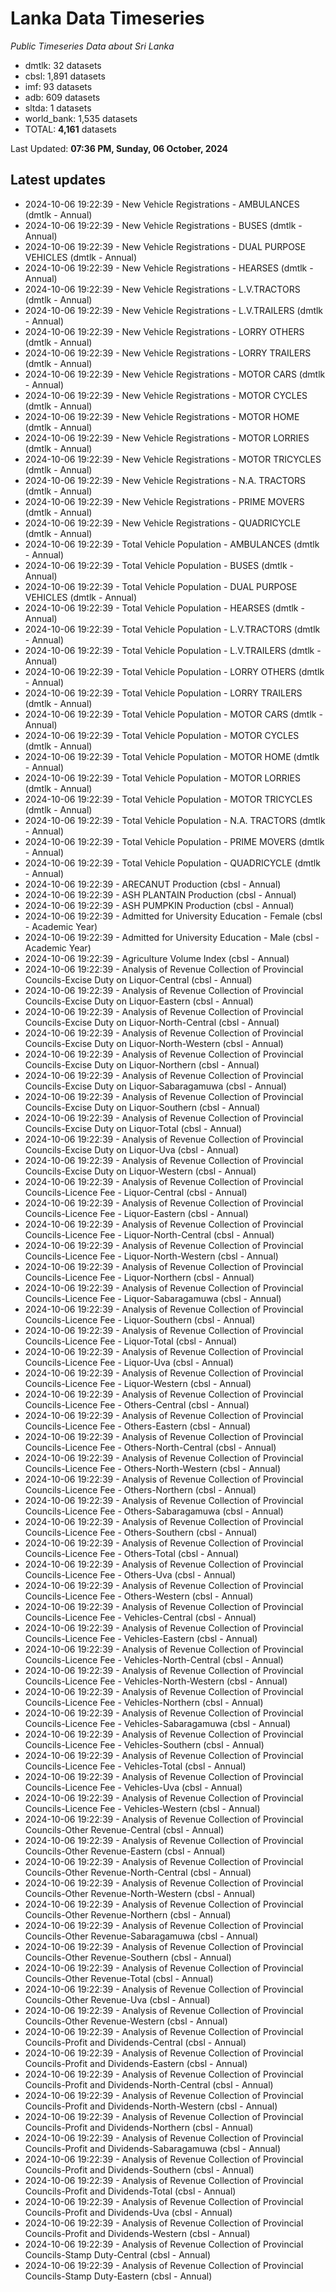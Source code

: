 # Lanka Data Timeseries
*Public Timeseries Data about Sri Lanka*

* dmtlk: 32 datasets
* cbsl: 1,891 datasets
* imf: 93 datasets
* adb: 609 datasets
* sltda: 1 datasets
* world_bank: 1,535 datasets
* TOTAL: **4,161** datasets

Last Updated: **07:36 PM, Sunday, 06 October, 2024**

## Latest updates

* 2024-10-06 19:22:39 - New Vehicle Registrations - AMBULANCES (dmtlk - Annual)
* 2024-10-06 19:22:39 - New Vehicle Registrations - BUSES (dmtlk - Annual)
* 2024-10-06 19:22:39 - New Vehicle Registrations - DUAL PURPOSE VEHICLES (dmtlk - Annual)
* 2024-10-06 19:22:39 - New Vehicle Registrations - HEARSES (dmtlk - Annual)
* 2024-10-06 19:22:39 - New Vehicle Registrations - L.V.TRACTORS (dmtlk - Annual)
* 2024-10-06 19:22:39 - New Vehicle Registrations - L.V.TRAILERS (dmtlk - Annual)
* 2024-10-06 19:22:39 - New Vehicle Registrations - LORRY OTHERS (dmtlk - Annual)
* 2024-10-06 19:22:39 - New Vehicle Registrations - LORRY TRAILERS (dmtlk - Annual)
* 2024-10-06 19:22:39 - New Vehicle Registrations - MOTOR CARS (dmtlk - Annual)
* 2024-10-06 19:22:39 - New Vehicle Registrations - MOTOR CYCLES (dmtlk - Annual)
* 2024-10-06 19:22:39 - New Vehicle Registrations - MOTOR HOME (dmtlk - Annual)
* 2024-10-06 19:22:39 - New Vehicle Registrations - MOTOR LORRIES (dmtlk - Annual)
* 2024-10-06 19:22:39 - New Vehicle Registrations - MOTOR TRICYCLES (dmtlk - Annual)
* 2024-10-06 19:22:39 - New Vehicle Registrations - N.A. TRACTORS (dmtlk - Annual)
* 2024-10-06 19:22:39 - New Vehicle Registrations - PRIME MOVERS (dmtlk - Annual)
* 2024-10-06 19:22:39 - New Vehicle Registrations - QUADRICYCLE (dmtlk - Annual)
* 2024-10-06 19:22:39 - Total Vehicle Population - AMBULANCES (dmtlk - Annual)
* 2024-10-06 19:22:39 - Total Vehicle Population - BUSES (dmtlk - Annual)
* 2024-10-06 19:22:39 - Total Vehicle Population - DUAL PURPOSE VEHICLES (dmtlk - Annual)
* 2024-10-06 19:22:39 - Total Vehicle Population - HEARSES (dmtlk - Annual)
* 2024-10-06 19:22:39 - Total Vehicle Population - L.V.TRACTORS (dmtlk - Annual)
* 2024-10-06 19:22:39 - Total Vehicle Population - L.V.TRAILERS (dmtlk - Annual)
* 2024-10-06 19:22:39 - Total Vehicle Population - LORRY OTHERS (dmtlk - Annual)
* 2024-10-06 19:22:39 - Total Vehicle Population - LORRY TRAILERS (dmtlk - Annual)
* 2024-10-06 19:22:39 - Total Vehicle Population - MOTOR CARS (dmtlk - Annual)
* 2024-10-06 19:22:39 - Total Vehicle Population - MOTOR CYCLES (dmtlk - Annual)
* 2024-10-06 19:22:39 - Total Vehicle Population - MOTOR HOME (dmtlk - Annual)
* 2024-10-06 19:22:39 - Total Vehicle Population - MOTOR LORRIES (dmtlk - Annual)
* 2024-10-06 19:22:39 - Total Vehicle Population - MOTOR TRICYCLES (dmtlk - Annual)
* 2024-10-06 19:22:39 - Total Vehicle Population - N.A. TRACTORS (dmtlk - Annual)
* 2024-10-06 19:22:39 - Total Vehicle Population - PRIME MOVERS (dmtlk - Annual)
* 2024-10-06 19:22:39 - Total Vehicle Population - QUADRICYCLE (dmtlk - Annual)
* 2024-10-06 19:22:39 - ARECANUT Production (cbsl - Annual)
* 2024-10-06 19:22:39 - ASH PLANTAIN Production (cbsl - Annual)
* 2024-10-06 19:22:39 - ASH PUMPKIN Production (cbsl - Annual)
* 2024-10-06 19:22:39 - Admitted for University Education - Female (cbsl - Academic Year)
* 2024-10-06 19:22:39 - Admitted for University Education - Male (cbsl - Academic Year)
* 2024-10-06 19:22:39 - Agriculture Volume Index (cbsl - Annual)
* 2024-10-06 19:22:39 - Analysis of Revenue Collection of Provincial Councils-Excise Duty on Liquor-Central (cbsl - Annual)
* 2024-10-06 19:22:39 - Analysis of Revenue Collection of Provincial Councils-Excise Duty on Liquor-Eastern (cbsl - Annual)
* 2024-10-06 19:22:39 - Analysis of Revenue Collection of Provincial Councils-Excise Duty on Liquor-North-Central (cbsl - Annual)
* 2024-10-06 19:22:39 - Analysis of Revenue Collection of Provincial Councils-Excise Duty on Liquor-North-Western (cbsl - Annual)
* 2024-10-06 19:22:39 - Analysis of Revenue Collection of Provincial Councils-Excise Duty on Liquor-Northern (cbsl - Annual)
* 2024-10-06 19:22:39 - Analysis of Revenue Collection of Provincial Councils-Excise Duty on Liquor-Sabaragamuwa (cbsl - Annual)
* 2024-10-06 19:22:39 - Analysis of Revenue Collection of Provincial Councils-Excise Duty on Liquor-Southern (cbsl - Annual)
* 2024-10-06 19:22:39 - Analysis of Revenue Collection of Provincial Councils-Excise Duty on Liquor-Total (cbsl - Annual)
* 2024-10-06 19:22:39 - Analysis of Revenue Collection of Provincial Councils-Excise Duty on Liquor-Uva (cbsl - Annual)
* 2024-10-06 19:22:39 - Analysis of Revenue Collection of Provincial Councils-Excise Duty on Liquor-Western (cbsl - Annual)
* 2024-10-06 19:22:39 - Analysis of Revenue Collection of Provincial Councils-Licence Fee - Liquor-Central (cbsl - Annual)
* 2024-10-06 19:22:39 - Analysis of Revenue Collection of Provincial Councils-Licence Fee - Liquor-Eastern (cbsl - Annual)
* 2024-10-06 19:22:39 - Analysis of Revenue Collection of Provincial Councils-Licence Fee - Liquor-North-Central (cbsl - Annual)
* 2024-10-06 19:22:39 - Analysis of Revenue Collection of Provincial Councils-Licence Fee - Liquor-North-Western (cbsl - Annual)
* 2024-10-06 19:22:39 - Analysis of Revenue Collection of Provincial Councils-Licence Fee - Liquor-Northern (cbsl - Annual)
* 2024-10-06 19:22:39 - Analysis of Revenue Collection of Provincial Councils-Licence Fee - Liquor-Sabaragamuwa (cbsl - Annual)
* 2024-10-06 19:22:39 - Analysis of Revenue Collection of Provincial Councils-Licence Fee - Liquor-Southern (cbsl - Annual)
* 2024-10-06 19:22:39 - Analysis of Revenue Collection of Provincial Councils-Licence Fee - Liquor-Total (cbsl - Annual)
* 2024-10-06 19:22:39 - Analysis of Revenue Collection of Provincial Councils-Licence Fee - Liquor-Uva (cbsl - Annual)
* 2024-10-06 19:22:39 - Analysis of Revenue Collection of Provincial Councils-Licence Fee - Liquor-Western (cbsl - Annual)
* 2024-10-06 19:22:39 - Analysis of Revenue Collection of Provincial Councils-Licence Fee - Others-Central (cbsl - Annual)
* 2024-10-06 19:22:39 - Analysis of Revenue Collection of Provincial Councils-Licence Fee - Others-Eastern (cbsl - Annual)
* 2024-10-06 19:22:39 - Analysis of Revenue Collection of Provincial Councils-Licence Fee - Others-North-Central (cbsl - Annual)
* 2024-10-06 19:22:39 - Analysis of Revenue Collection of Provincial Councils-Licence Fee - Others-North-Western (cbsl - Annual)
* 2024-10-06 19:22:39 - Analysis of Revenue Collection of Provincial Councils-Licence Fee - Others-Northern (cbsl - Annual)
* 2024-10-06 19:22:39 - Analysis of Revenue Collection of Provincial Councils-Licence Fee - Others-Sabaragamuwa (cbsl - Annual)
* 2024-10-06 19:22:39 - Analysis of Revenue Collection of Provincial Councils-Licence Fee - Others-Southern (cbsl - Annual)
* 2024-10-06 19:22:39 - Analysis of Revenue Collection of Provincial Councils-Licence Fee - Others-Total (cbsl - Annual)
* 2024-10-06 19:22:39 - Analysis of Revenue Collection of Provincial Councils-Licence Fee - Others-Uva (cbsl - Annual)
* 2024-10-06 19:22:39 - Analysis of Revenue Collection of Provincial Councils-Licence Fee - Others-Western (cbsl - Annual)
* 2024-10-06 19:22:39 - Analysis of Revenue Collection of Provincial Councils-Licence Fee - Vehicles-Central (cbsl - Annual)
* 2024-10-06 19:22:39 - Analysis of Revenue Collection of Provincial Councils-Licence Fee - Vehicles-Eastern (cbsl - Annual)
* 2024-10-06 19:22:39 - Analysis of Revenue Collection of Provincial Councils-Licence Fee - Vehicles-North-Central (cbsl - Annual)
* 2024-10-06 19:22:39 - Analysis of Revenue Collection of Provincial Councils-Licence Fee - Vehicles-North-Western (cbsl - Annual)
* 2024-10-06 19:22:39 - Analysis of Revenue Collection of Provincial Councils-Licence Fee - Vehicles-Northern (cbsl - Annual)
* 2024-10-06 19:22:39 - Analysis of Revenue Collection of Provincial Councils-Licence Fee - Vehicles-Sabaragamuwa (cbsl - Annual)
* 2024-10-06 19:22:39 - Analysis of Revenue Collection of Provincial Councils-Licence Fee - Vehicles-Southern (cbsl - Annual)
* 2024-10-06 19:22:39 - Analysis of Revenue Collection of Provincial Councils-Licence Fee - Vehicles-Total (cbsl - Annual)
* 2024-10-06 19:22:39 - Analysis of Revenue Collection of Provincial Councils-Licence Fee - Vehicles-Uva (cbsl - Annual)
* 2024-10-06 19:22:39 - Analysis of Revenue Collection of Provincial Councils-Licence Fee - Vehicles-Western (cbsl - Annual)
* 2024-10-06 19:22:39 - Analysis of Revenue Collection of Provincial Councils-Other Revenue-Central (cbsl - Annual)
* 2024-10-06 19:22:39 - Analysis of Revenue Collection of Provincial Councils-Other Revenue-Eastern (cbsl - Annual)
* 2024-10-06 19:22:39 - Analysis of Revenue Collection of Provincial Councils-Other Revenue-North-Central (cbsl - Annual)
* 2024-10-06 19:22:39 - Analysis of Revenue Collection of Provincial Councils-Other Revenue-North-Western (cbsl - Annual)
* 2024-10-06 19:22:39 - Analysis of Revenue Collection of Provincial Councils-Other Revenue-Northern (cbsl - Annual)
* 2024-10-06 19:22:39 - Analysis of Revenue Collection of Provincial Councils-Other Revenue-Sabaragamuwa (cbsl - Annual)
* 2024-10-06 19:22:39 - Analysis of Revenue Collection of Provincial Councils-Other Revenue-Southern (cbsl - Annual)
* 2024-10-06 19:22:39 - Analysis of Revenue Collection of Provincial Councils-Other Revenue-Total (cbsl - Annual)
* 2024-10-06 19:22:39 - Analysis of Revenue Collection of Provincial Councils-Other Revenue-Uva (cbsl - Annual)
* 2024-10-06 19:22:39 - Analysis of Revenue Collection of Provincial Councils-Other Revenue-Western (cbsl - Annual)
* 2024-10-06 19:22:39 - Analysis of Revenue Collection of Provincial Councils-Profit and Dividends-Central (cbsl - Annual)
* 2024-10-06 19:22:39 - Analysis of Revenue Collection of Provincial Councils-Profit and Dividends-Eastern (cbsl - Annual)
* 2024-10-06 19:22:39 - Analysis of Revenue Collection of Provincial Councils-Profit and Dividends-North-Central (cbsl - Annual)
* 2024-10-06 19:22:39 - Analysis of Revenue Collection of Provincial Councils-Profit and Dividends-North-Western (cbsl - Annual)
* 2024-10-06 19:22:39 - Analysis of Revenue Collection of Provincial Councils-Profit and Dividends-Northern (cbsl - Annual)
* 2024-10-06 19:22:39 - Analysis of Revenue Collection of Provincial Councils-Profit and Dividends-Sabaragamuwa (cbsl - Annual)
* 2024-10-06 19:22:39 - Analysis of Revenue Collection of Provincial Councils-Profit and Dividends-Southern (cbsl - Annual)
* 2024-10-06 19:22:39 - Analysis of Revenue Collection of Provincial Councils-Profit and Dividends-Total (cbsl - Annual)
* 2024-10-06 19:22:39 - Analysis of Revenue Collection of Provincial Councils-Profit and Dividends-Uva (cbsl - Annual)
* 2024-10-06 19:22:39 - Analysis of Revenue Collection of Provincial Councils-Profit and Dividends-Western (cbsl - Annual)
* 2024-10-06 19:22:39 - Analysis of Revenue Collection of Provincial Councils-Stamp Duty-Central (cbsl - Annual)
* 2024-10-06 19:22:39 - Analysis of Revenue Collection of Provincial Councils-Stamp Duty-Eastern (cbsl - Annual)
